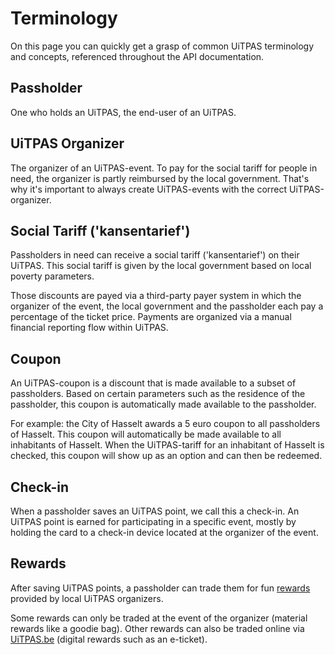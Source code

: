 # Terminology

On this page you can quickly get a grasp of common UiTPAS terminology and concepts, referenced throughout the API documentation.

## Passholder

One who holds an UiTPAS, the end-user of an UiTPAS.

## UiTPAS Organizer

The organizer of an UiTPAS-event. To pay for the social tariff for people in need, the organizer is partly reimbursed by the local government. That's why it's important to always create UiTPAS-events with the correct UiTPAS-organizer.

## Social Tariff ('kansentarief')

Passholders in need can receive a social tariff ('kansentarief') on their UiTPAS. 
This social tariff is given by the local government based on local poverty parameters. 

Those discounts are payed via a third-party payer system in which the organizer of the event, the local government and the passholder each pay a percentage of the ticket price. Payments are organized via a manual financial reporting flow within UiTPAS.

## Coupon

An UiTPAS-coupon is a discount that is made available to a subset of passholders.
Based on certain parameters such as the residence of the passholder, this coupon is automatically made available to the passholder.

For example: the City of Hasselt awards a 5 euro coupon to all passholders of Hasselt.
This coupon will automatically be made available to all inhabitants of Hasselt.
When the UiTPAS-tariff for an inhabitant of Hasselt is checked, this coupon will show up as an option and can then be redeemed.

## Check-in

When a passholder saves an UiTPAS point, we call this a check-in.
An UiTPAS point is earned for participating in a specific event, mostly by holding the card to a check-in device located at the organizer of the event.

## Rewards 

After saving UiTPAS points, a passholder can trade them for fun [rewards](https://www.uitpas.be/voordelen-zoeken#/voordelen) provided by local UiTPAS organizers. 

Some rewards can only be traded at the event of the organizer (material rewards like a goodie bag). Other rewards can also be traded online via [UiTPAS.be](http://uitpas.be) (digital rewards such as an e-ticket).
